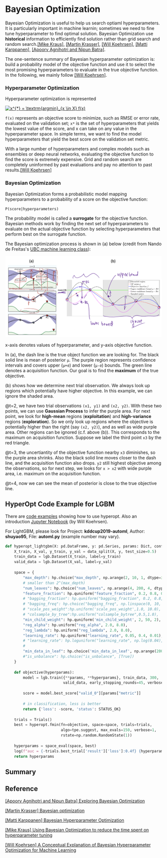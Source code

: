 # Bayesian Optimization

Bayesian Optimization is useful to help us search optiaml hyperparameters. It is particularly important in machine learnin; sometimes we need to fine tune hyperparameter to find optimal solution. Bayesian Optimization use **historical** information to efficiently find solution rather than grid search and random search.[[Mike Kraus]][Using Bayesian Optimization to reduce the time spent on hyperparameter tuning], [[Martin Krasser]][Bayesian optimization], [[Will Koehrsen]][A Conceptual Explanation of Bayesian Hyperparameter Optimization for Machine Learning], [[Matti Karppanen]][Bayesian Hyperparameter Optimization], [[Apoorv Agnihotri and Nipun Batra]][Exploring Bayesian Optimization].


The one-sentence summary of Bayesian hyperparameter optimization is: build a probability model of the objective function and use it to select the most promising hyperparameters to evaluate in the true objective function. In the following, we mainly follow [[Will Koehrsen]][A Conceptual Explanation of Bayesian Hyperparameter Optimization for Machine Learning].



### Hyperparameter Optimization

Hyperparameter optimization is represented

<a href="https://www.codecogs.com/eqnedit.php?latex=x^{*}&space;=&space;\textrm{argmin}_{x&space;\in&space;X}&space;f(x)" target="_blank"><img src="https://latex.codecogs.com/gif.latex?x^{*}&space;=&space;\textrm{argmin}_{x&space;\in&space;X}&space;f(x)" title="x^{*} = \textrm{argmin}_{x \in X} f(x)" /></a>

 `f(x)` represents an objective score to minimize, such as RMSE or error rate, evaluated on the validation set; `x*` is the set of hyperparameters that yields the lowest value of the score, and x can take on any value in the hyperparameter space. In simple terms, we want to find the model hyperparameters that yield the best score on the validation set metric.

With a large number of hyperparameters and complex models such as ensembles or deep neural networks, evaluating the objective function to find the score is extremely expensive. Grid and random search are completely uninformed by past evaluations and pay no attention to past results.[[Will Koehrsen]][A Conceptual Explanation of Bayesian Hyperparameter Optimization for Machine Learning]

### Bayesian Optimization

Bayesian Optimization forms a probabilistic model mapping hyperparameters to a probability of a score on the objective function:

```
P(score|hyperparameters)
```
The probability model is called a **surrogate** for the objective function. Bayesian methods work by finding the next set of hyperparameters to evaluate on the actual objective function by selecting hyperparameters that perform best on the surrogate function. 

The Bayesian optimization process is shown in (a) below (credit from Nando de Freitas's [UBC machine learning class](https://www.cs.ubc.ca/~nando/540-2013/lectures.html)): 

![Figure_1](images/bayesian_optimization_process.png)

x-axis denotes values of hyperparameter, and y-axis objective function.

In (a), the dash line is the true object function we are looking for. The black solid line is mean of posterior `μ`. The purple region represents confidence intervals and covers upper (`μ+σ`) and lower (`μ-σ`) bounds. The green line denotes a acquisition function. Our goal is to find the **maximum** of the true objective.

(b) shows how we determine next trial observation. We always look up regions which potentially have higher objective. In this example, we can ignore the shaded area. 

@t=2, we have two trial observations `(x1, y1)` and `(x2, y2)`. With these two points, we can use **Gaussian Process** to infer the purple area. For next point, we look for **high-mean** regions (**exploitation**) and **high-variance** regions (**exploration**). So we only look up regions where the objective is potentially higher than the right (say `(x2, y2)`), and as well as wide purple area. Other regions can be ignored (c.f. above (b)). This corresponds to the maximum on acquisition function. Suppose we label the third point `x3` by the red triangle.

@t=3, the uncertiantity of the objective function nearby `x3` diminishes, so the purple area shrinks. Also the black solid line moves closer to the dash line, and the acquisition function also drops. `y2` still highest objective among the observations, so for next step, we looks for `x > x2` with wide purple area, i.e. maximum on the acquisition function.

@t=4, now we can see the mean of posterior is close to the true objective line.

## HyperOpt Code Example for LGBM

There are [code examples](https://www.programcreek.com/python/example/98788/hyperopt.Trials) showing how to use hyperopt. Also an introduction [Jupyter Notebook](https://github.com/WillKoehrsen/hyperparameter-optimization/blob/master/Introduction%20to%20Bayesian%20Optimization%20with%20Hyperopt.ipynb)  (by Will Koehrsen). 

For LightGBM, please look for Project: **kddcup2019-automl**, Author: **shuyao95**, File: **automl.py** (example number may vary).

```Python
def hyperopt_lightgbm(X: pd.DataFrame, y: pd.Series, params: Dict, config: Config):
    X_train, X_val, y_train, y_val = data_split(X, y, test_size=0.5)
    train_data = lgb.Dataset(X_train, label=y_train)
    valid_data = lgb.Dataset(X_val, label=y_val)

    space = {
        "max_depth": hp.choice("max_depth", np.arange(2, 10, 1, dtype=int)),
        # smaller than 2^(max_depth)
        "num_leaves": hp.choice("num_leaves", np.arange(4, 200, 4, dtype=int)),
        "feature_fraction": hp.quniform("feature_fraction", 0.2, 0.8, 0.1),
        # "bagging_fraction": hp.quniform("bagging_fraction", 0.2, 0.8, 0.1),
        # "bagging_freq": hp.choice("bagging_freq", np.linspace(0, 10, 2, dtype=int)),
        # "scale_pos_weight":hp.uniform('scale_pos_weight',1.0, 10.0),
        # "colsample_by_tree":hp.uniform("colsample_bytree",0.5,1.0),
        "min_child_weight": hp.quniform('min_child_weight', 2, 50, 2),
        "reg_alpha": hp.uniform("reg_alpha", 2.0, 8.0),
        "reg_lambda": hp.uniform("reg_lambda", 2.0, 8.0),
        "learning_rate": hp.quniform("learning_rate", 0.05, 0.4, 0.01),
        # "learning_rate": hp.loguniform("learning_rate", np.log(0.04), np.log(0.5)),
        #
        "min_data_in_leaf": hp.choice('min_data_in_leaf', np.arange(200, 2000, 100, dtype=int)),
        #"is_unbalance": hp.choice("is_unbalance", [True])
    }

    def objective(hyperparams):
        model = lgb.train({**params, **hyperparams}, train_data, 300,
                          valid_data, early_stopping_rounds=45, verbose_eval=0)

        score = model.best_score["valid_0"][params["metric"]]

        # in classification, less is better
        return {'loss': -score, 'status': STATUS_OK}

    trials = Trials()
    best = hyperopt.fmin(fn=objective, space=space, trials=trials,
                         algo=tpe.suggest, max_evals=150, verbose=1,
                         rstate=np.random.RandomState(1))

    hyperparams = space_eval(space, best)
    log(f"auc = {-trials.best_trial['result']['loss']:0.4f} {hyperparams}")
    return hyperparams 
```











## Summary












## Reference


[Exploring Bayesian Optimization]: https://distill.pub/2020/bayesian-optimization/
[[Apoorv Agnihotri and Nipun Batra] Exploring Bayesian Optimization](https://distill.pub/2020/bayesian-optimization/)


[Bayesian optimization]: http://krasserm.github.io/2018/03/21/bayesian-optimization/
[[Martin Krasser] Bayesian optimization](http://krasserm.github.io/2018/03/21/bayesian-optimization/)


[Bayesian Hyperparameter Optimization]: https://towardsdatascience.com/bayesian-hyperparameter-optimization-17dc5834112d
[[Matti Karppanen] Bayesian Hyperparameter Optimization](https://towardsdatascience.com/bayesian-hyperparameter-optimization-17dc5834112d)


[Using Bayesian Optimization to reduce the time spent on hyperparameter tuning]: https://medium.com/vantageai/bringing-back-the-time-spent-on-hyperparameter-tuning-with-bayesian-optimisation-2e21a3198afb
[[Mike Kraus] Using Bayesian Optimization to reduce the time spent on hyperparameter tuning](https://medium.com/vantageai/bringing-back-the-time-spent-on-hyperparameter-tuning-with-bayesian-optimisation-2e21a3198afb)


[A Conceptual Explanation of Bayesian Hyperparameter Optimization for Machine Learning]: https://towardsdatascience.com/a-conceptual-explanation-of-bayesian-model-based-hyperparameter-optimization-for-machine-learning-b8172278050f
[[Will Koehrsen] A Conceptual Explanation of Bayesian Hyperparameter Optimization for Machine Learning](https://towardsdatascience.com/a-conceptual-explanation-of-bayesian-model-based-hyperparameter-optimization-for-machine-learning-b8172278050f)



